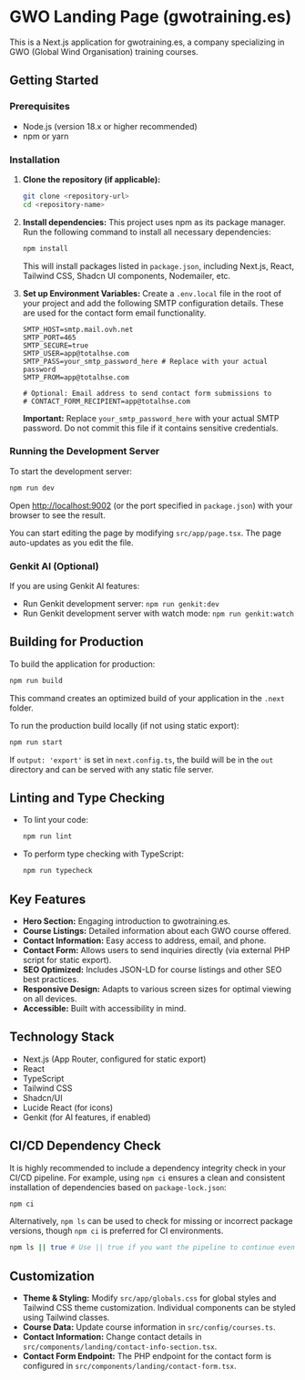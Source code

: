 
# GWO Landing Page (gwotraining.es)

This is a Next.js application for gwotraining.es, a company specializing in GWO (Global Wind Organisation) training courses.

## Getting Started

### Prerequisites

- Node.js (version 18.x or higher recommended)
- npm or yarn

### Installation

1.  **Clone the repository (if applicable):**
    ```bash
    git clone <repository-url>
    cd <repository-name>
    ```

2.  **Install dependencies:**
    This project uses npm as its package manager. Run the following command to install all necessary dependencies:
    ```bash
    npm install
    ```
    This will install packages listed in `package.json`, including Next.js, React, Tailwind CSS, Shadcn UI components, Nodemailer, etc.

3.  **Set up Environment Variables:**
    Create a `.env.local` file in the root of your project and add the following SMTP configuration details. These are used for the contact form email functionality.
    ```env
    SMTP_HOST=smtp.mail.ovh.net
    SMTP_PORT=465
    SMTP_SECURE=true
    SMTP_USER=app@totalhse.com
    SMTP_PASS=your_smtp_password_here # Replace with your actual password
    SMTP_FROM=app@totalhse.com

    # Optional: Email address to send contact form submissions to
    # CONTACT_FORM_RECIPIENT=app@totalhse.com 
    ```
    **Important:** Replace `your_smtp_password_here` with your actual SMTP password. Do not commit this file if it contains sensitive credentials.

### Running the Development Server

To start the development server:
```bash
npm run dev
```
Open [http://localhost:9002](http://localhost:9002) (or the port specified in `package.json`) with your browser to see the result.

You can start editing the page by modifying `src/app/page.tsx`. The page auto-updates as you edit the file.

### Genkit AI (Optional)
If you are using Genkit AI features:
-   Run Genkit development server: `npm run genkit:dev`
-   Run Genkit development server with watch mode: `npm run genkit:watch`

## Building for Production

To build the application for production:
```bash
npm run build
```
This command creates an optimized build of your application in the `.next` folder.

To run the production build locally (if not using static export):
```bash
npm run start
```
If `output: 'export'` is set in `next.config.ts`, the build will be in the `out` directory and can be served with any static file server.

## Linting and Type Checking

-   To lint your code:
    ```bash
    npm run lint
    ```
-   To perform type checking with TypeScript:
    ```bash
    npm run typecheck
    ```

## Key Features

-   **Hero Section:** Engaging introduction to gwotraining.es.
-   **Course Listings:** Detailed information about each GWO course offered.
-   **Contact Information:** Easy access to address, email, and phone.
-   **Contact Form:** Allows users to send inquiries directly (via external PHP script for static export).
-   **SEO Optimized:** Includes JSON-LD for course listings and other SEO best practices.
-   **Responsive Design:** Adapts to various screen sizes for optimal viewing on all devices.
-   **Accessible:** Built with accessibility in mind.

## Technology Stack

-   Next.js (App Router, configured for static export)
-   React
-   TypeScript
-   Tailwind CSS
-   Shadcn/UI
-   Lucide React (for icons)
-   Genkit (for AI features, if enabled)

## CI/CD Dependency Check
It is highly recommended to include a dependency integrity check in your CI/CD pipeline. For example, using `npm ci` ensures a clean and consistent installation of dependencies based on `package-lock.json`:
```bash
npm ci
```
Alternatively, `npm ls` can be used to check for missing or incorrect package versions, though `npm ci` is preferred for CI environments.
```bash
npm ls || true # Use || true if you want the pipeline to continue even if ls shows issues (not recommended for strict checks)
```

## Customization
-   **Theme & Styling:** Modify `src/app/globals.css` for global styles and Tailwind CSS theme customization. Individual components can be styled using Tailwind classes.
-   **Course Data:** Update course information in `src/config/courses.ts`.
-   **Contact Information:** Change contact details in `src/components/landing/contact-info-section.tsx`.
-   **Contact Form Endpoint:** The PHP endpoint for the contact form is configured in `src/components/landing/contact-form.tsx`.
